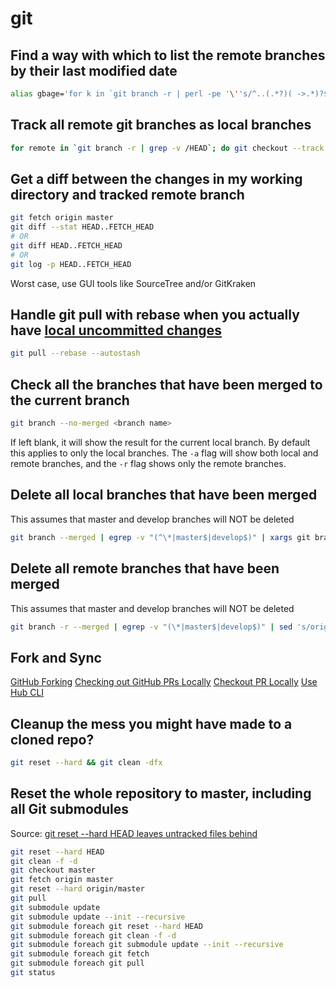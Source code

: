 # git

## Find a way with which to list the remote branches by their last modified date

```bash
alias gbage='for k in `git branch -r | perl -pe '\''s/^..(.*?)( ->.*)?$/\1/'\''`; do echo -e `git show --pretty=format:"%Cgreen%ci %Cblue%cr%Creset" $k -- | head -n 1`\\t$k; done | sort -r'
```

## Track all remote git branches as local branches

```bash
for remote in `git branch -r | grep -v /HEAD`; do git checkout --track $remote ; done
```

## Get a diff between the changes in my working directory and tracked remote branch

```bash
git fetch origin master
git diff --stat HEAD..FETCH_HEAD
# OR
git diff HEAD..FETCH_HEAD
# OR
git log -p HEAD..FETCH_HEAD
```

Worst case, use GUI tools like SourceTree and/or GitKraken

## Handle git pull with rebase when you actually have [local uncommitted changes](https://cscheng.info/2017/01/26/git-tip-autostash-with-git-pull-rebase.html)

```bash
git pull --rebase --autostash
```

## Check all the branches that have been merged to the current branch

```bash
git branch --no-merged <branch name>
```

If <branch name> left blank, it will show the result for the current local branch. By default this applies to only the local branches. The `-a` flag will show both local and remote branches, and the `-r` flag shows only the remote branches.

## Delete all local branches that have been merged

This assumes that master and develop branches will NOT be deleted

```bash
git branch --merged | egrep -v "(^\*|master$|develop$)" | xargs git branch -d
```

## Delete all remote branches that have been merged

This assumes that master and develop branches will NOT be deleted

```bash
git branch -r --merged | egrep -v "(\*|master$|develop$)" | sed 's/origin\///' | xargs -n 1 git push --delete origin
```

## Fork and Sync

[GitHub Forking](https://gist.github.com/indrayam/c5376735e5702d5cfc7f1646f64af2d8)
[Checking out GitHub PRs Locally](https://blog.scottlowe.org/2015/09/04/checking-out-github-pull-requests-locally/)
[Checkout PR Locally](https://gist.github.com/indrayam/2f1b81ce33d1a6f30140d4d5f2b79b37)
[Use Hub CLI](https://hub.github.com/)

## Cleanup the mess you might have made to a cloned repo?

```bash
git reset --hard && git clean -dfx
```

## Reset the whole repository to master, including all Git submodules

Source: [git reset --hard HEAD leaves untracked files behind](https://stackoverflow.com/questions/4327708/git-reset-hard-head-leaves-untracked-files-behind)

```bash
git reset --hard HEAD
git clean -f -d
git checkout master
git fetch origin master
git reset --hard origin/master
git pull
git submodule update
git submodule update --init --recursive
git submodule foreach git reset --hard HEAD
git submodule foreach git clean -f -d
git submodule foreach git submodule update --init --recursive
git submodule foreach git fetch
git submodule foreach git pull
git status
```
